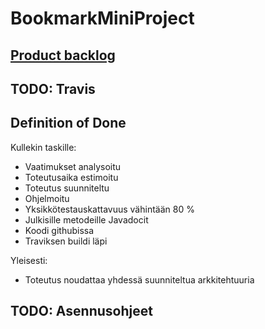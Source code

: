 # BookmarkMiniProject


## [Product backlog](https://docs.google.com/spreadsheets/d/1V02yODOFyF7Aa_UZKD6wR6vrlasWQY73EKmnt5gTylA/edit?usp=sharing)

## TODO: Travis

## Definition of Done

Kullekin taskille:
* Vaatimukset analysoitu
* Toteutusaika estimoitu
* Toteutus suunniteltu
* Ohjelmoitu
* Yksikkötestauskattavuus vähintään 80 %
* Julkisille metodeille Javadocit
* Koodi githubissa
* Traviksen buildi läpi

Yleisesti:
* Toteutus noudattaa yhdessä suunniteltua arkkitehtuuria

## TODO: Asennusohjeet
